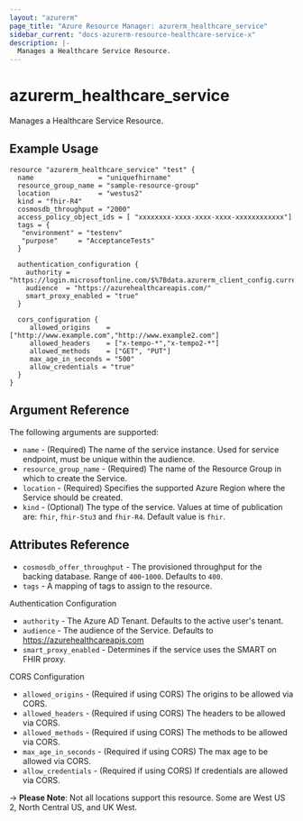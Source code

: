 ```yaml
---
layout: "azurerm"
page_title: "Azure Resource Manager: azurerm_healthcare_service"
sidebar_current: "docs-azurerm-resource-healthcare-service-x"
description: |-
  Manages a Healthcare Service Resource.
---
```


# azurerm_healthcare_service

Manages a Healthcare Service Resource.

## Example Usage

```hcl
resource "azurerm_healthcare_service" "test" {
  name                = "uniquefhirname"
  resource_group_name = "sample-resource-group"
  location            = "westus2"
  kind = "fhir-R4"
  cosmosdb_throughput = "2000"
  access_policy_object_ids = [ "xxxxxxxx-xxxx-xxxx-xxxx-xxxxxxxxxxxx"]
  tags = {
   "environment" = "testenv"
   "purpose"     = "AcceptanceTests"
  }

  authentication_configuration {
    authority = "https://login.microsoftonline.com/$%7Bdata.azurerm_client_config.current.tenant_id%7D"
    audience  = "https://azurehealthcareapis.com/"
    smart_proxy_enabled = "true"
  }

  cors_configuration {
     allowed_origins    = ["http://www.example.com","http://www.example2.com"]
     allowed_headers    = ["x-tempo-*","x-tempo2-*"]
     allowed_methods    = ["GET", "PUT"]
     max_age_in_seconds = "500"
     allow_credentials = "true"
  }
}
```

## Argument Reference

The following arguments are supported:

* `name` - (Required) The name of the service instance. Used for service endpoint, must be unique within the audience.
* `resource_group_name` - (Required) The name of the Resource Group in which to create the Service.
* `location` - (Required) Specifies the supported Azure Region where the Service should be created.
* `kind` - (Optional) The type of the service. Values at time of publication are: `fhir`, `fhir-Stu3` and `fhir-R4`. Default value is `fhir`.

## Attributes Reference

* `cosmosdb_offer_throughput` - The provisioned throughput for the backing database. Range of `400`-`1000`. Defaults to `400`.
* `tags` - A mapping of tags to assign to the resource.

Authentication Configuration

* `authority` - The Azure AD Tenant. Defaults to the active user's tenant.
* `audience` - The audience of the Service. Defaults to https://azurehealthcareapis.com
* `smart_proxy_enabled` - Determines if the service uses the SMART on FHIR proxy.

CORS Configuration

* `allowed_origins` - (Required if using CORS) The origins to be allowed via CORS.
* `allowed_headers` - (Required if using CORS) The headers to be allowed via CORS.
* `allowed_methods` - (Required if using CORS) The methods to be allowed via CORS.
* `max_age_in_seconds` - (Required if using CORS) The max age to be allowed via CORS.
* `allow_credentials` - (Required if using CORS) If credentials are allowed via CORS.

-> **Please Note**: Not all locations support this resource. Some are West US 2, North Central US, and UK West. 
